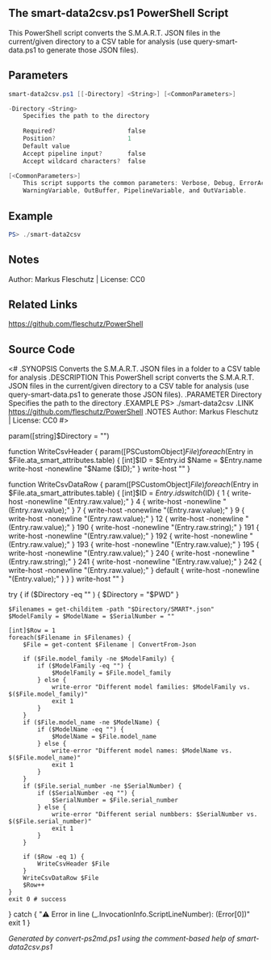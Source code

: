 ## The smart-data2csv.ps1 PowerShell Script

This PowerShell script converts the S.M.A.R.T. JSON files in the current/given directory
to a CSV table for analysis (use query-smart-data.ps1 to generate those JSON files).

## Parameters
```powershell
smart-data2csv.ps1 [[-Directory] <String>] [<CommonParameters>]

-Directory <String>
    Specifies the path to the directory
    
    Required?                    false
    Position?                    1
    Default value                
    Accept pipeline input?       false
    Accept wildcard characters?  false

[<CommonParameters>]
    This script supports the common parameters: Verbose, Debug, ErrorAction, ErrorVariable, WarningAction, 
    WarningVariable, OutBuffer, PipelineVariable, and OutVariable.
```

## Example
```powershell
PS> ./smart-data2csv

```

## Notes
Author: Markus Fleschutz | License: CC0

## Related Links
https://github.com/fleschutz/PowerShell

## Source Code
<#
.SYNOPSIS
	Converts the S.M.A.R.T. JSON files in a folder to a CSV table for analysis
.DESCRIPTION
	This PowerShell script converts the S.M.A.R.T. JSON files in the current/given directory
	to a CSV table for analysis (use query-smart-data.ps1 to generate those JSON files).
.PARAMETER Directory
	Specifies the path to the directory
.EXAMPLE
	PS> ./smart-data2csv
.LINK
	https://github.com/fleschutz/PowerShell
.NOTES
	Author: Markus Fleschutz | License: CC0
#>

param([string]$Directory = "")

function WriteCsvHeader { param([PSCustomObject]$File) 
	foreach($Entry in $File.ata_smart_attributes.table) {
		[int]$ID = $Entry.id
		$Name = $Entry.name
		write-host -nonewline "$Name ($ID);"
	}
	write-host ""
}

function WriteCsvDataRow { param([PSCustomObject]$File) 
	foreach($Entry in $File.ata_smart_attributes.table) {
		[int]$ID = $Entry.id
		switch ($ID) {
		1 { write-host -nonewline "$($Entry.raw.value);" }
		4 { write-host -nonewline "$($Entry.raw.value);" }
		7 { write-host -nonewline "$($Entry.raw.value);" }
		9 { write-host -nonewline "$($Entry.raw.value);" }
		12 { write-host -nonewline "$($Entry.raw.value);" }
		190 { write-host -nonewline "$($Entry.raw.string);" }
		191 { write-host -nonewline "$($Entry.raw.value);" }
		192 { write-host -nonewline "$($Entry.raw.value);" }
		193 { write-host -nonewline "$($Entry.raw.value);" }
		195 { write-host -nonewline "$($Entry.raw.value);" }
		240 { write-host -nonewline "$($Entry.raw.string);" }
		241 { write-host -nonewline "$($Entry.raw.value);" }
		242 { write-host -nonewline "$($Entry.raw.value);" }
		default { write-host -nonewline "$($Entry.value);" }
		}
	}
	write-host ""
}

try {
	if ($Directory -eq "" ) {
		$Directory = "$PWD"
	}

	$Filenames = get-childitem -path "$Directory/SMART*.json"
	$ModelFamily = $ModelName = $SerialNumber = ""

	[int]$Row = 1
	foreach($Filename in $Filenames) {
		$File = get-content $Filename | ConvertFrom-Json

		if ($File.model_family -ne $ModelFamily) {
			if ($ModelFamily -eq "") {
				$ModelFamily = $File.model_family
			} else {
				write-error "Different model families: $ModelFamily vs. $($File.model_family)"
				exit 1
			}
		}
		if ($File.model_name -ne $ModelName) {
			if ($ModelName -eq "") {
				$ModelName = $File.model_name
			} else {
				write-error "Different model names: $ModelName vs. $($File.model_name)"
				exit 1
			}
		}
		if ($File.serial_number -ne $SerialNumber) {
			if ($SerialNumber -eq "") {
				$SerialNumber = $File.serial_number
			} else {
				write-error "Different serial numbbers: $SerialNumber vs. $($File.serial_number)"
				exit 1
			}
		}

		if ($Row -eq 1) {
			WriteCsvHeader $File
		}
		WriteCsvDataRow $File
		$Row++
	}
	exit 0 # success
} catch {
	"⚠️ Error in line $($_.InvocationInfo.ScriptLineNumber): $($Error[0])"
	exit 1
}

*Generated by convert-ps2md.ps1 using the comment-based help of smart-data2csv.ps1*
